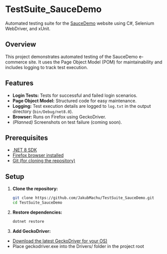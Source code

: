 # TestSuite_SauceDemo

Automated testing suite for the [SauceDemo](https://www.saucedemo.com/v1/) website using C#, Selenium WebDriver, and xUnit.

## Overview

This project demonstrates automated testing of the SauceDemo e-commerce site. It uses the Page Object Model (POM) for maintainability and includes logging to track test execution.

## Features

- **Login Tests:** Tests for successful and failed login scenarios.
- **Page Object Model:** Structured code for easy maintenance.
- **Logging:** Test execution details are logged to `log.txt` in the output directory (`bin/Debug/net8.0`).
- **Browser:** Runs on Firefox using GeckoDriver.
- *(Planned)* Screenshots on test failure (coming soon).

## Prerequisites

- [.NET 8 SDK](https://dotnet.microsoft.com/download/dotnet/8.0)
- [Firefox browser installed](https://www.mozilla.org)
- [Git (for cloning the repository)](https://git-scm.com/downloads)

## Setup

1. **Clone the repository:**
   ```bash
   git clone https://github.com/JakubMachu/TestSuite_SauceDemo.git
   cd TestSuite_SauceDemo

2. **Restore dependencies:**
   ```bash
   dotnet restore

3. **Add GeckoDriver:**
- [Download the latest GeckoDriver for your OS)](https://github.com/mozilla/geckodriver/releases)
- Place geckodriver.exe into the Drivers/ folder in the project root
